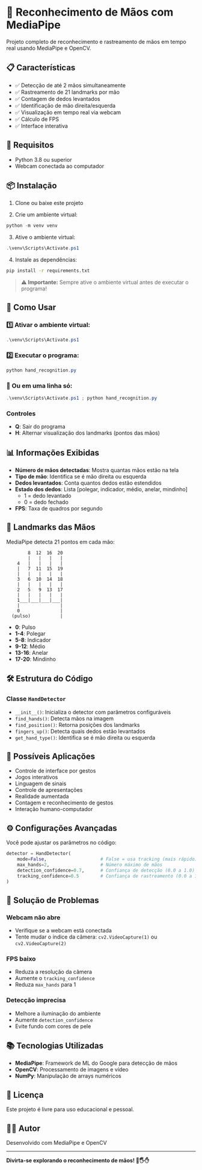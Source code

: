 # 👋 Reconhecimento de Mãos com MediaPipe

Projeto completo de reconhecimento e rastreamento de mãos em tempo real usando MediaPipe e OpenCV.

## 📋 Características

- ✅ Detecção de até 2 mãos simultaneamente
- ✅ Rastreamento de 21 landmarks por mão
- ✅ Contagem de dedos levantados
- ✅ Identificação de mão direita/esquerda
- ✅ Visualização em tempo real via webcam
- ✅ Cálculo de FPS
- ✅ Interface interativa

## 🔧 Requisitos

- Python 3.8 ou superior
- Webcam conectada ao computador

## 📦 Instalação

1. Clone ou baixe este projeto

2. Crie um ambiente virtual:

```powershell
python -m venv venv
```

3. Ative o ambiente virtual:

```powershell
.\venv\Scripts\Activate.ps1
```

4. Instale as dependências:

```bash
pip install -r requirements.txt
```

> **⚠️ Importante:** Sempre ative o ambiente virtual antes de executar o programa!

## 🚀 Como Usar

### 1️⃣ Ativar o ambiente virtual:

```powershell
.\venv\Scripts\Activate.ps1
```

### 2️⃣ Executar o programa:

```powershell
python hand_recognition.py
```

### 🔄 Ou em uma linha só:

```powershell
.\venv\Scripts\Activate.ps1 ; python hand_recognition.py
```

### Controles

- **Q**: Sair do programa
- **H**: Alternar visualização dos landmarks (pontos das mãos)

## 📊 Informações Exibidas

- **Número de mãos detectadas**: Mostra quantas mãos estão na tela
- **Tipo de mão**: Identifica se é mão direita ou esquerda
- **Dedos levantados**: Conta quantos dedos estão estendidos
- **Estado dos dedos**: Lista [polegar, indicador, médio, anelar, mindinho]
  - 1 = dedo levantado
  - 0 = dedo fechado
- **FPS**: Taxa de quadros por segundo

## 🎯 Landmarks das Mãos

MediaPipe detecta 21 pontos em cada mão:

```
        8  12  16  20
        |   |   |   |
    4   |   |   |   |
    |   7  11  15  19
    |   |   |   |   |
    3   6  10  14  18
    |   |   |   |   |
    2   5   9  13  17
    |   |   |   |   |
    1___|___|___|___|
    |               |
    0               |
  (pulso)           |
```

- **0**: Pulso
- **1-4**: Polegar
- **5-8**: Indicador
- **9-12**: Médio
- **13-16**: Anelar
- **17-20**: Mindinho

## 🛠️ Estrutura do Código

### Classe `HandDetector`

- `__init__()`: Inicializa o detector com parâmetros configuráveis
- `find_hands()`: Detecta mãos na imagem
- `find_position()`: Retorna posições dos landmarks
- `fingers_up()`: Detecta quais dedos estão levantados
- `get_hand_type()`: Identifica se é mão direita ou esquerda

## 🔬 Possíveis Aplicações

- Controle de interface por gestos
- Jogos interativos
- Linguagem de sinais
- Controle de apresentações
- Realidade aumentada
- Contagem e reconhecimento de gestos
- Interação humano-computador

## ⚙️ Configurações Avançadas

Você pode ajustar os parâmetros no código:

```python
detector = HandDetector(
    mode=False,                    # False = usa tracking (mais rápido)
    max_hands=2,                   # Número máximo de mãos
    detection_confidence=0.7,      # Confiança de detecção (0.0 a 1.0)
    tracking_confidence=0.5        # Confiança de rastreamento (0.0 a 1.0)
)
```

## 🐛 Solução de Problemas

### Webcam não abre

- Verifique se a webcam está conectada
- Tente mudar o índice da câmera: `cv2.VideoCapture(1)` ou `cv2.VideoCapture(2)`

### FPS baixo

- Reduza a resolução da câmera
- Aumente o `tracking_confidence`
- Reduza `max_hands` para 1

### Detecção imprecisa

- Melhore a iluminação do ambiente
- Aumente `detection_confidence`
- Evite fundo com cores de pele

## 📚 Tecnologias Utilizadas

- **MediaPipe**: Framework de ML do Google para detecção de mãos
- **OpenCV**: Processamento de imagens e vídeo
- **NumPy**: Manipulação de arrays numéricos

## 📄 Licença

Este projeto é livre para uso educacional e pessoal.

## 👨‍💻 Autor

Desenvolvido com MediaPipe e OpenCV

---

**Divirta-se explorando o reconhecimento de mãos! 👋🖐️✋**
